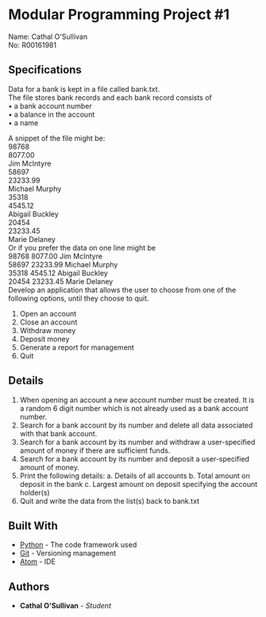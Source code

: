 # Modular Programming Project #1

Name: Cathal O'Sullivan  
No: R00161981

## Specifications

Data for a bank is kept in a file called bank.txt.  
The file stores bank records and each bank record consists of  
•	 a bank account number  
•	 a balance in the account  
•	 a name  

A snippet of the file might be:  
98768  
8077.00  
Jim McIntyre  
58697  
23233.99  
Michael Murphy  
35318  
4545.12  
Abigail Buckley  
20454  
23233.45  
Marie Delaney  
Or if you prefer the data on one line might be  
98768 8077.00 Jim McIntyre  
58697 23233.99 Michael Murphy  
35318 4545.12 Abigail Buckley  
20454 23233.45 Marie Delaney  
Develop an application that allows the user to choose from one of the following options, until they choose to quit.  
1. Open an account
2. Close an account
3. Withdraw money
4. Deposit money
5. Generate a report for management
6. Quit

## Details

1. When opening an account a new account number must be created. It is a random 6 digit
number which is not already used as a bank account number.
2. Search for a bank account by its number and delete all data associated with that bank account.
3. Search for a bank account by its number and withdraw a user-specified amount of money if
there are sufficient funds.
4. Search for a bank account by its number and deposit a user-specified amount of money.
5. Print the following details:
a. Details of all accounts
b. Total amount on deposit in the bank
c. Largest amount on deposit specifying the account holder(s)
6. Quit and write the data from the list(s) back to bank.txt


## Built With

* [Python](http://www.dropwizard.io/1.0.2/docs/) - The code framework used
* [Git](https://maven.apache.org/) - Versioning management
* [Atom](https://rometools.github.io/rome/) - IDE

## Authors

* **Cathal O'Sullivan** - *Student*
